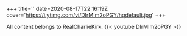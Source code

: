 +++
title=''
date=2020-08-17T22:16:19Z
cover='https://i.ytimg.com/vi/DIrMIm2oPGY/hqdefault.jpg'
+++

All content belongs to RealCharlieKirk.
{{< youtube DIrMIm2oPGY >}}
